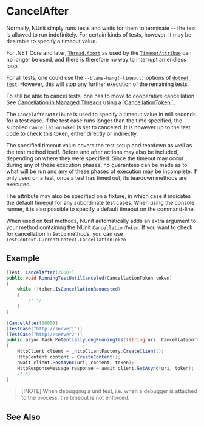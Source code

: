 # CancelAfter

Normally, NUnit simply runs tests and waits for them to terminate -- the test is allowed to run indefinitely. For
certain kinds of tests, however, it may be desirable to specify a timeout value.

For .NET Core and later,
[`Thread.Abort`](https://learn.microsoft.com/en-us/dotnet/api/system.threading.thread.abort?view=net-7.0) as used by the
[`TimeoutAttribue`](./timeout.md) can no longer be used, and there is therefore no way to interrupt an endless loop.

For all tests, one could use the `--blame-hang(-timeout)`  options of [`dotnet
test`](https://learn.microsoft.com/en-us/dotnet/core/tools/dotnet-test#options). However, this will stop any further
execution of the remaining tests.

To still be able to cancel tests, one has to move to cooperative cancellation. See [Cancellation in Managed
Threads](https://learn.microsoft.com/en-us/dotnet/standard/threading/cancellation-in-managed-threads) using a
[`CancellationToken``](https://learn.microsoft.com/en-us/dotnet/api/system.threading.cancellationtoken?view=net-7.0).

The `CancelAfterAttribute` is used to specify a timeout value in milliseconds for a test case. If the test case runs
longer than the time specified, the supplied `CancellationToken` is set to canceled. It is however up to the test code
to check this token, either directly or indirectly.

The specified timeout value covers the test setup and teardown as well as the test method itself. Before and after
actions may also be included, depending on where they were specified. Since the timeout may occur during any of these
execution phases, no guarantees can be made as to what will be run and any of these phases of execution may be
incomplete. If only used on a test, once a test has timed out, its teardown methods are executed.

The attribute may also be specified on a fixture, in which case it indicates the default timeout for any subordinate
test cases. When using the console runner, it is also possible to specify a default timeout on the command-line.

When used on test methods, NUnit automatically adds an extra argument to your method containing the NUnit
`CancellationToken`. If you want to check for cancellation in `SetUp` methods, you can use
`TestContext.CurrentContext.CancellationToken`

## Example

```csharp
[Test, CancelAfter(2000)]
public void RunningTestUntilCanceled(CancellationToken token)
{
    while (!token.IsCancellationRequested)
    {
        /* */
    }
}

[CancelAfter(2000)]
[TestCase("http://server1")]
[TestCase("http://server2")]
public async Task PotentiallyLongRunningTest(string uri, CancellationToken token)
{
    HttpClient client = _httpClientFactory.CreateClient();
    HttpContent content = CreateContent();
    await client.PostAync(uri, content, token);
    HttpResponseMessage response = await client.GetAsync(uri, token);
    /* */
}
```

> [!NOTE] When debugging a unit test, i.e. when a debugger is attached to the process, the timeout is not enforced.

## See Also
